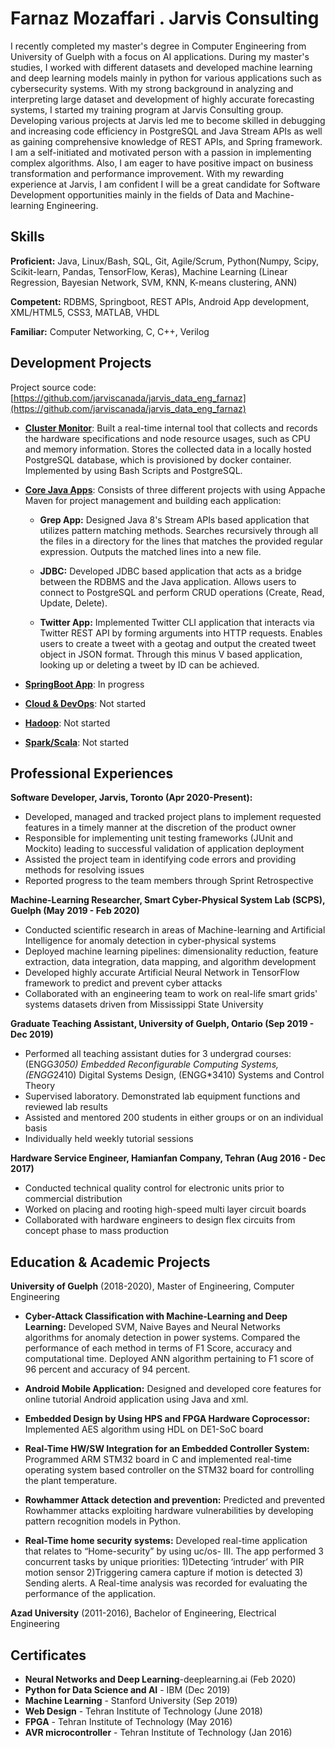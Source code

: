 
# Farnaz Mozaffari . Jarvis Consulting
I recently completed my master's degree in Computer Engineering from University of Guelph with a focus on AI applications. 
During my master's studies, I worked with different datasets and developed machine learning and deep learning models mainly in python for various applications such as cybersecurity systems. 
With my strong background in analyzing and interpreting large dataset and development of highly accurate forecasting systems, I started my training program at Jarvis Consulting group. 
Developing various projects at Jarvis led me to become skilled in debugging and increasing code efficiency in PostgreSQL and Java Stream APIs as well as gaining comprehensive knowledge of REST APIs, and Spring framework. 
I am a self-initiated and motivated person with a passion in implementing complex algorithms. Also, I am eager to have positive impact on business transformation and performance improvement. 
With my rewarding experience at Jarvis, I am confident I will be a great candidate for Software Development opportunities mainly in the fields of Data and Machine-learning Engineering.


## Skills

**Proficient:** Java, Linux/Bash, SQL, Git, Agile/Scrum, Python(Numpy, Scipy, Scikit-learn, Pandas, TensorFlow, Keras), Machine Learning (Linear Regression, Bayesian Network, SVM, KNN, K-means clustering, ANN)

**Competent:** RDBMS, Springboot, REST APIs, Android App development, XML/HTML5, CSS3, MATLAB, VHDL

**Familiar:** Computer Networking, C, C++, Verilog

## Development Projects

Project source code: [https://github.com/jarviscanada/jarvis_data_eng_farnaz](https://github.com/jarviscanada/jarvis_data_eng_farnaz)

- **[Cluster Monitor](https://github.com/jarviscanada/jarvis_data_eng_farnaz/tree/master/linux_sql)**:  Built a real-time internal tool that collects and records the hardware specifications and node resource usages, such as CPU and memory information. 
                                       Stores the collected data in a locally hosted PostgreSQL database, which is provisioned by docker container. Implemented by using Bash Scripts and PostgreSQL.
- **[Core Java Apps](https://github.com/jarviscanada/jarvis_data_eng_farnaz/tree/master/core_java)**: Consists of three different projects with using Appache Maven for project management and building each application:
    
    - **Grep App:** Designed Java 8's Stream APIs based application that utilizes pattern matching methods. Searches recursively through all the files in a directory for the lines that matches the provided regular expression. Outputs the matched lines into a new file.
              
    - **JDBC:** Developed JDBC based application that acts as a bridge between the RDBMS and the Java application. Allows users to connect to PostgreSQL and perform CRUD operations (Create, Read, Update, Delete).
    
    - **Twitter App:** Implemented Twitter CLI application that interacts via Twitter REST API by forming arguments into HTTP requests. 
    Enables users to create a tweet with a geotag and output the created tweet object in JSON format. 
    Through this minus V based application, looking up or deleting a tweet by ID can be achieved.
                       
   
- **[SpringBoot App](./springboot)**: In progress
- **[Cloud & DevOps](./cloud_devops)**: Not started
- **[Hadoop](./hadoop)**: Not started
- **[Spark/Scala](./spark)**:  Not started

## Professional Experiences


**Software Developer,  Jarvis, Toronto (Apr 2020-Present):** 

 - Developed, managed and tracked project plans to implement requested features in a timely manner at the discretion of the product owner
 - Responsible for implementing unit testing frameworks (JUnit and Mockito) leading to successful validation of application deployment 
 - Assisted the project team in identifying code errors and providing methods for resolving issues 
 - Reported progress to the team members through Sprint Retrospective

**Machine-Learning Researcher, Smart Cyber-Physical System Lab (SCPS), Guelph (May 2019 - Feb 2020)**

 - Conducted scientific research in areas of Machine-learning and Artificial Intelligence for anomaly detection
in cyber-physical systems  
- Deployed machine learning pipelines: dimensionality reduction, feature extraction, data integration, data
mapping, and algorithm development
 - Developed highly accurate Artificial Neural Network in TensorFlow framework to predict and prevent cyber attacks 
 - Collaborated with an engineering team to work on real-life smart grids' systems datasets driven from Mississippi State University

**Graduate Teaching Assistant, University of Guelph, Ontario (Sep 2019 - Dec 2019)**

 - Performed all teaching assistant duties for 3 undergrad courses: (ENGG*3050) Embedded Reconfigurable
Computing Systems, (ENGG*2410) Digital Systems Design, (ENGG*3410) Systems and Control Theory
 - Supervised laboratory. Demonstrated lab equipment functions and reviewed lab results
 - Assisted and mentored 200 students in either groups or on an individual basis
 - Individually held weekly tutorial sessions

**Hardware Service Engineer, Hamianfan Company, Tehran (Aug 2016 - Dec 2017)**

 - Conducted technical quality control for electronic units prior to commercial distribution
 - Worked on placing and rooting high-speed multi layer circuit boards
 - Collaborated with hardware engineers to design flex circuits from concept phase to mass production

## Education & Academic Projects

**University of Guelph** (2018-2020), Master of Engineering, Computer Engineering
 
 - **Cyber-Attack Classification with Machine-Learning and Deep Learning:**
  Developed SVM, Naive Bayes and Neural Networks algorithms for anomaly detection in power systems. Compared the performance of each method in terms of F1 Score, accuracy and computational time.
  Deployed ANN algorithm pertaining to F1 score of 96 percent and accuracy of 94 percent.
 
 - **Android Mobile Application:** 
     Designed and developed core features for online tutorial Android application using Java and xml.
 
 - **Embedded Design by Using HPS and FPGA Hardware Coprocessor:**
     Implemented AES algorithm using HDL on DE1-SoC board
 
 - **Real-Time HW/SW Integration for an Embedded Controller System:**
     Programmed ARM STM32 board in C and implemented real-time operating system based controller on
   the STM32 board for controlling the plant temperature.
  
  - **Rowhammer Attack detection and prevention:**
     Predicted and prevented Rowhammer attacks exploiting hardware vulnerabilities by developing pattern
    recognition models in Python.
    
  - **Real-Time home security systems:**
     Developed real-time application that relates to “Home-security” by using uc/os- III.
     The app performed 3 concurrent tasks by unique priorities: 1)Detecting ‘intruder’ with PIR motion sensor
     2)Triggering camera capture if motion is detected 3) Sending alerts. 
    A Real-time analysis was recorded for evaluating the performance of the application.

 **Azad University** (2011-2016), Bachelor of Engineering, Electrical Engineering
 
## Certificates
- **Neural Networks and Deep Learning**-deeplearning.ai (Feb 2020)
- **Python for Data Science and AI** - IBM (Dec 2019)
- **Machine Learning** - Stanford University (Sep 2019)
- **Web Design** - Tehran Institute of Technology (June 2018)
- **FPGA** - Tehran Institute of Technology (May 2016)
- **AVR microcontroller** - Tehran Institute of Technology (Jan 2016)


